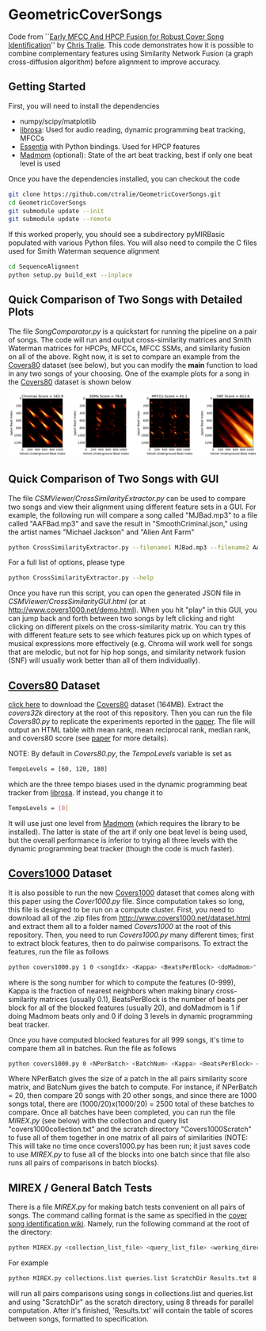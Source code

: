 # GeometricCoverSongs

Code from ``[Early MFCC And HPCP Fusion for Robust Cover Song Identification]'' by [Chris Tralie].  This code demonstrates how it is possible to combine complementary features using Similarity Network Fusion (a graph cross-diffusion algorithm) before alignment to improve accuracy.

## Getting Started
First, you will need to install the dependencies
* numpy/scipy/matplotlib
* [librosa]: Used for audio reading, dynamic programming beat tracking, MFCCs
* [Essentia] with Python bindings.  Used for HPCP features
* [Madmom] (optional): State of the art beat tracking, best if only one beat level is used

Once you have the dependencies installed, you can checkout the code
~~~~~ bash
git clone https://github.com/ctralie/GeometricCoverSongs.git
cd GeometricCoverSongs
git submodule update --init
git submodule update --remote
~~~~~

If this worked properly, you should see a subdirectory pyMIRBasic populated with various Python files.  You will also need to compile the C files used for Smith Waterman sequence alignment

~~~~~ bash
cd SequenceAlignment
python setup.py build_ext --inplace
~~~~~


## Quick Comparison of Two Songs with Detailed Plots
The file *SongComparator.py* is a quickstart for running the pipeline on a pair of songs.  The code will run and output cross-similarity matrices and Smith Waterman matrices for HPCPs, MFCCs, MFCC SSMs, and similarity fusion on all of the above.  Right now, it is set to compare an example from the [Covers80] dataset (see below), but you can modify the __main__ function to load in any two songs of your choosing.  One of the example plots for a song in the [Covers80] dataset is shown below

![Covers80 example](https://raw.githubusercontent.com/ctralie/GeometricCoverSongs/master/Covers80_4.png)



## Quick Comparison of Two Songs with GUI
The file *CSMViewer/CrossSimilarityExtractor.py* can be used to compare two songs and view their alignment using different feature sets in a GUI.  For example, the following run will compare a song called "MJBad.mp3" to a file called "AAFBad.mp3" and save the result in "SmoothCriminal.json," using the artist names "Michael Jackson" and "Alien Ant Farm"


~~~~~ bash
python CrossSimilarityExtractor.py --filename1 MJBad.mp3 --filename2 AAFBad.mp3 --jsonfilename SmoothCriminal.json --artist1 "Michael Jackson" --artist2 "Alien Ant Farm"
~~~~~

For a full list of options, please type
~~~~~ bash
python CrossSimilarityExtractor.py --help
~~~~~


   Once you have run this script, you can open the generated JSON file in *CSMViewer/CrossSimilarityGUI.html* (or at http://www.covers1000.net/demo.html).  When you hit "play" in this GUI, you can jump back and forth between two songs by left clicking and right clicking on different pixels on the cross-similarity matrix.  You can try this with different feature sets to see which features pick up on which types of musical expressions more effectively (e.g. Chroma will work well for songs that are melodic, but not for hip hop songs, and similarity network fusion (SNF) will usually work better than all of them individually).

## [Covers80] Dataset

[click here] to download the [Covers80] dataset (164MB).  Extract the *covers32k* directory at the root of this repository.  Then you can run the file *Covers80.py* to replicate the experiments reported in the [paper].  The file will output an HTML table with mean rank, mean reciprocal rank, median rank, and covers80 score (see [paper] for more details).

NOTE: By default in *Covers80.py*, the *TempoLevels* variable is set as
~~~~~ bash
TempoLevels = [60, 120, 180]
~~~~~

which are the three tempo biases used in the dynamic programming beat tracker from [librosa].  If instead, you change it to
~~~~~ bash
TempoLevels = [0]
~~~~~
It will use just one level from [Madmom] (which requires the library to be installed).  The latter is state of the art if only one beat level is being used, but the overall performance is inferior to trying all three levels with the dynamic programming beat tracker (though the code is much faster).

## [Covers1000] Dataset

It is also possible to run the new [Covers1000] dataset that comes along with this paper using the *Cover1000.py* file.  Since computation takes so long, this file is designed to be run on a compute cluster.  First, you need to download all of the .zip files from http://www.covers1000.net/dataset.html and extract them all to a folder named *Covers1000* at the root of this repository.  Then, you need to run *Covers1000.py* many different times; first to extract block features, then to do pairwise comparisons.  To extract the features, run the file as follows

~~~~~ bash
python covers1000.py 1 0 <songIdx> <Kappa> <BeatsPerBlock> <doMadmom>"
~~~~~

where *<songIdx>* is the song number for which to compute the features (0-999), Kappa is the fraction of nearest neighbors when making binary cross-similarity matrices (usually 0.1), BeatsPerBlock is the number of beats per block for all of the blocked features (usually 20), and doMadmom is 1 if doing Madmom beats only and 0 if doing 3 levels in dynamic programming beat tracker.  

Once you have computed blocked features for all 999 songs, it's time to compare them all in batches.  Run the file as follows

~~~~~ bash
python covers1000.py 0 <NPerBatch> <BatchNum> <Kappa> <BeatsPerBlock> <doMadmom>
~~~~~

Where NPerBatch gives the size of a patch in the all pairs similarity score matrix, and BatcNum gives the batch to compute.  For instance, if NPerBatch = 20, then compare 20 songs with 20 other songs, and since there are 1000 songs total, there are (1000/20)x(1000/20) = 2500 total of these batches to compare.  Once all batches have been completed, you can run the file *MIREX.py* (see below) with the collection and query list "covers1000collection.txt" and the scratch directory "Covers1000Scratch" to fuse all of them together in one matrix of all pairs of similarities (NOTE: This will take no time once covers1000.py has been run; it just saves code to use *MIREX.py* to fuse all of the blocks into one batch since that file also runs all pairs of comparisons in batch blocks).



## MIREX / General Batch Tests
There is a file *MIREX.py* for making batch tests convenient on all pairs of songs.  The command calling format is the same as specified in the [cover song identification wiki].  Namely, run the following command at the root of the directory:

~~~~~ bash
python MIREX.py <collection_list_file> <query_list_file> <working_directory> <output_file> <num threads>
~~~~~


For example
~~~~~ bash
python MIREX.py collections.list queries.list ScratchDir Results.txt 8
~~~~~

will run all pairs comparisons using songs in collections.list and queries.list and using "ScratchDir" as the scratch directory, using 8 threads for parallel computation.  After it's finished, 'Results.txt' will contain the table of scores between songs, formatted to specification.


[Chris Tralie]: <http://www.ctralie.com>
[Early MFCC And HPCP Fusion for Robust Cover Song Identification]: <http://www.covers1000.net/ctralie2017_EarlyMFCC_HPCPFusion.pdf>
[paper]: <http://www.covers1000.net/ctralie2017_EarlyMFCC_HPCPFusion.pdf>
[librosa]: <http://librosa.github.io/librosa/install.html>
[Essentia]: <http://essentia.upf.edu/documentation/installing.html>
[Madmom]: <http://madmom.readthedocs.io/en/latest/>
[Covers80]: <https://labrosa.ee.columbia.edu/projects/coversongs/covers80/>
[Covers1000]: <http://www.covers1000.net>
[Click here]: <https://labrosa.ee.columbia.edu/projects/coversongs/covers80/covers80.tgz>
[cover song identification wiki]: <http://www.music-ir.org/mirex/wiki/2017:Audio_Cover_Song_Identification>
